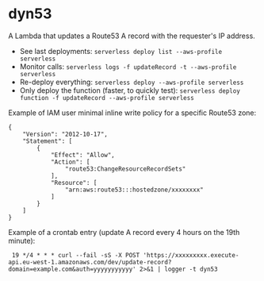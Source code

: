 # dyn53
A Lambda that updates a Route53 A record with the requester's IP address.

- See last deployments: `serverless deploy list --aws-profile serverless`
- Monitor calls: `serverless logs -f updateRecord -t --aws-profile serverless`
- Re-deploy everything: `serverless deploy --aws-profile serverless`
- Only deploy the function (faster, to quickly test): `serverless deploy function -f updateRecord --aws-profile serverless`

Example of IAM user minimal inline write policy for a specific Route53 zone:

	{
		"Version": "2012-10-17",
		"Statement": [
			{
				"Effect": "Allow",
				"Action": [
					"route53:ChangeResourceRecordSets"
				],
				"Resource": [
					"arn:aws:route53:::hostedzone/xxxxxxxx"
				]
			}
		]
	}

Example of a crontab entry (update A record every 4 hours on the 19th minute):

	 19 */4 * * * curl --fail -sS -X POST 'https://xxxxxxxxx.execute-api.eu-west-1.amazonaws.com/dev/update-record?domain=example.com&auth=yyyyyyyyyyy' 2>&1 | logger -t dyn53

